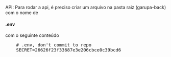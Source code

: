 API:
  Para rodar a api, é preciso criar um arquivo na pasta raiz (garupa-back) com o nome de <h4>.env</h4> com o seguinte conteúdo
  <pre>
    # .env, don't commit to repo
    SECRET=26626f23f33687e3e206cbce0c39bcd6
  <pre>